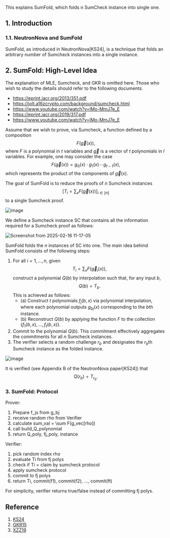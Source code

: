 This explains SumFold, which folds n SumCheck instance into single one.

## 1. Introduction

### 1.1. NeutronNova and SumFold

SumFold, as introduced in NeutronNova[KS24], is a technique that folds an arbitrary number of Sumcheck instances into a single instance.

## 2. SumFold: High-Level Idea

The explanation of MLE, Sumcheck, and GKR is omitted here. Those who wish to study the details should refer to the following documents.

- https://eprint.iacr.org/2013/351.pdf
- https://jolt.a16zcrypto.com/background/sumcheck.html
- https://www.youtube.com/watch?v=lMo-MmJ7e_E
- https://eprint.iacr.org/2019/317.pdf
- https://www.youtube.com/watch?v=lMo-MmJ7e_E

Assume that we wish to prove, via Sumcheck, a function defined by a composition
$$
F(\vec{g}(x)),
$$
where $F$ is a polynomial in $t$ variables and $\vec{g}$ is a vector of $t$ polynomials in $l$ variables. For example, one may consider the case
$$
F(\vec{g}(x)) = g_0(x) \cdot g_1(x) \cdots g_{t-1}(x),
$$
which represents the product of the components of $\vec{g}(x)$.

The goal of SumFold is to reduce the proofs of $n$ Sumcheck instances
$$
[T_i = \sum_x F(\vec{g}(x))]_{i \in [n]}
$$
to a single Sumcheck proof.

![image](https://hackmd.io/_uploads/HyGj7mWc1g.png)

We define a Sumcheck instance $\mathsf{SC}$ that contains all the information required for a Sumcheck proof as follows:

![Screenshot from 2025-02-16 11-17-05](https://hackmd.io/_uploads/BykAY3k5yg.png)

SumFold folds the $n$ instances of $\mathsf{SC}$ into one. The main idea behind SumFold consists of the following steps:

1. For all $i = 1,\ldots,n$, given
   $$
   T_i = \sum_x F(\vec{g}_i(x)),
   $$
   construct a polynomial $Q(b)$ by interpolation such that, for any input $b$,
   $$
   Q(b) = T_b.
   $$
   This is achieved as follows:
   - (a) Construct $t$ polynomials $f_j(b,x)$ via polynomial interpolation, where each polynomial outputs $g_{bj}(x)$ corresponding to the $b$th instance.
   - (b) Reconstruct $Q(b)$ by applying the function $F$ to the collection $\{f_1(b,x), \dots, f_t(b,x)\}$.
2. Commit to the polynomial $Q(b)$. This commitment effectively aggregates the commitments for all $n$ Sumcheck instances.
3. The verifier selects a random challenge $r_b$ and designates the $r_b$th Sumcheck instance as the folded instance.

![image](https://hackmd.io/_uploads/BkyoQGGcJe.png)

It is verified (see Appendix B of the NeutronNova paper[KS24]) that
$$
Q(r_b) = T_{r_b}.
$$

### 3. SumFold: Protocol

Prover:
1. Prepare f_js from g_bj
2. receive random rho from Verifier
3. calculate sum_val = \sum F(g_vec[rho])
4. call build_Q_polynomial
5. return Q_poly, fj_poly, instance

Verifier:
1. pick random index rho
2. evaluate Ti from fj polys
3. check if Ti = claim by sumcheck protocol
4. apply sumcheck protocol
5. commit to fj polys
6. return Ti, commit(f1), commit(f2), ..., commit(ft)

For simplicity, verifier returns true/false instead of committing fj polys.

## Reference

1. [KS24](https://eprint.iacr.org/2024/1606)
2. [GKR15](https://dl.acm.org/doi/10.1145/2699436)
3. [XZZ19](https://eprint.iacr.org/2019/317.pdf)